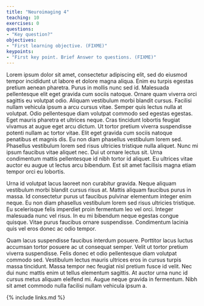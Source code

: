 ```yaml
---
title: "Neuroimaging 4"
teaching: 10
exercises: 0
questions:
- "Key question?"
objectives:
- "First learning objective. (FIXME)"
keypoints:
- "First key point. Brief Answer to questions. (FIXME)"
---
```

Lorem ipsum dolor sit amet, consectetur adipiscing elit, sed do eiusmod tempor incididunt ut labore et dolore magna aliqua. Enim eu turpis egestas pretium aenean pharetra. Purus in mollis nunc sed id. Malesuada pellentesque elit eget gravida cum sociis natoque. Ornare quam viverra orci sagittis eu volutpat odio. Aliquam vestibulum morbi blandit cursus. Facilisi nullam vehicula ipsum a arcu cursus vitae. Semper quis lectus nulla at volutpat. Odio pellentesque diam volutpat commodo sed egestas egestas. Eget mauris pharetra et ultrices neque. Cras tincidunt lobortis feugiat vivamus at augue eget arcu dictum. Ut tortor pretium viverra suspendisse potenti nullam ac tortor vitae. Elit eget gravida cum sociis natoque penatibus et magnis dis. Eu non diam phasellus vestibulum lorem sed. Phasellus vestibulum lorem sed risus ultricies tristique nulla aliquet. Nunc mi ipsum faucibus vitae aliquet nec. Dui ut ornare lectus sit. Urna condimentum mattis pellentesque id nibh tortor id aliquet. Eu ultrices vitae auctor eu augue ut lectus arcu bibendum. Est sit amet facilisis magna etiam tempor orci eu lobortis.

Urna id volutpat lacus laoreet non curabitur gravida. Neque aliquam vestibulum morbi blandit cursus risus at. Mattis aliquam faucibus purus in massa. Id consectetur purus ut faucibus pulvinar elementum integer enim neque. Eu non diam phasellus vestibulum lorem sed risus ultricies tristique. Eu scelerisque felis imperdiet proin fermentum leo vel orci. Integer malesuada nunc vel risus. In eu mi bibendum neque egestas congue quisque. Vitae purus faucibus ornare suspendisse. Condimentum lacinia quis vel eros donec ac odio tempor.

Quam lacus suspendisse faucibus interdum posuere. Porttitor lacus luctus accumsan tortor posuere ac ut consequat semper. Velit ut tortor pretium viverra suspendisse. Felis donec et odio pellentesque diam volutpat commodo sed. Vestibulum lectus mauris ultrices eros in cursus turpis massa tincidunt. Massa tempor nec feugiat nisl pretium fusce id velit. Nec dui nunc mattis enim ut tellus elementum sagittis. At auctor urna nunc id cursus metus aliquam eleifend mi. Augue neque gravida in fermentum. Nibh sit amet commodo nulla facilisi nullam vehicula ipsum a.

{% include links.md %}
